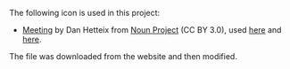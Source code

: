 The following icon is used in this project:

* [Meeting](https://thenounproject.com/icon/meeting-46951/) by Dan Hetteix from <a href="https://thenounproject.com/browse/icons/term/meeting/" target="_blank" title="Meeting Icons">Noun Project</a> (CC BY 3.0), used [here](Images/BuildingIcons/Temporary%20Capital.png) and [here](game.png).

The file was downloaded from the website and then modified.